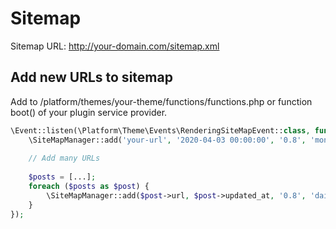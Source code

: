 # Sitemap

Sitemap URL: http://your-domain.com/sitemap.xml

## Add new URLs to sitemap

Add to /platform/themes/your-theme/functions/functions.php or function boot() of your plugin service provider.

```php
\Event::listen(\Platform\Theme\Events\RenderingSiteMapEvent::class, function () {
    \SiteMapManager::add('your-url', '2020-04-03 00:00:00', '0.8', 'monthly');
    
    // Add many URLs
    
    $posts = [...];
    foreach ($posts as $post) {
        \SiteMapManager::add($post->url, $post->updated_at, '0.8', 'daily');
    }
});
```

